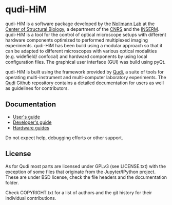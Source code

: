 # qudi-HiM

qudi-HiM is a software package developed by the [Nollmann Lab](http://www.nollmannlab.org) at the [Center of Structural Biology](http://www.cbs.cnrs.fr), a department of the [CNRS](http://www.cnrs.fr) and the [INSERM](http://www.inserm.fr). qudi-HiM is a tool for the control of optical microscope setups with different hardware components optimized to performed multiplexed imaging experiments. qudi-HiM has been build using a modular approach so that it can be adapted to different microscopes with various optical modalities (e.g. widefield/ confocal) and hardward components by using local configuration files. The graphical user interface (GUI) was build using pyQt.

qudi-HiM is built using the framework provided by [Qudi](https://github.com/Ulm-IQO/qudi), a suite of tools for operating multi-instrument and multi-computer laboratory experiments. The [Qudi](https://github.com/Ulm-IQO/qudi) Github repository contains a detailed documentation for users as well as guidelines for contributors.

## Documentation
- [User's guide](https://github.com/NollmannLab/qudi-cbs/blob/master/documentation/qudi-cbs%20documentation/qudi-cbs_userguide/Qudi-CBS_UserGuide.md)
- [Developer's guide](https://github.com/NollmannLab/qudi-cbs/blob/master/documentation/qudi-cbs%20documentation/qudi_cbs_developer)
- [Hardware guides](https://github.com/NollmannLab/qudi-cbs/tree/master/documentation/qudi-cbs%20documentation/qudi-cbs_hardware)

Do not expect help, debugging efforts or other support.

## License
As for Qudi most parts are licensed under GPLv3 (see LICENSE.txt) with the exception of some files
that originate from the Jupyter/IPython project. These are under BSD license, check the file headers and the documentation folder.

Check COPYRIGHT.txt for a list of authors and the git history for their individual contributions.
